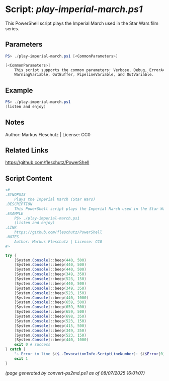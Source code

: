Script: *play-imperial-march.ps1*
========================

This PowerShell script plays the Imperial March used in the Star Wars film series.

Parameters
----------
```powershell
PS> ./play-imperial-march.ps1 [<CommonParameters>]

[<CommonParameters>]
    This script supports the common parameters: Verbose, Debug, ErrorAction, ErrorVariable, WarningAction, 
    WarningVariable, OutBuffer, PipelineVariable, and OutVariable.
```

Example
-------
```powershell
PS> ./play-imperial-march.ps1
(listen and enjoy)

```

Notes
-----
Author: Markus Fleschutz | License: CC0

Related Links
-------------
https://github.com/fleschutz/PowerShell

Script Content
--------------
```powershell
<#
.SYNOPSIS
	Plays the Imperial March (Star Wars)
.DESCRIPTION
	This PowerShell script plays the Imperial March used in the Star Wars film series.
.EXAMPLE
	PS> ./play-imperial-march.ps1
	(listen and enjoy)
.LINK
	https://github.com/fleschutz/PowerShell
.NOTES
	Author: Markus Fleschutz | License: CC0
#>

try {
	[System.Console]::beep(440, 500)      
	[System.Console]::beep(440, 500)
	[System.Console]::beep(440, 500)       
	[System.Console]::beep(349, 350)       
	[System.Console]::beep(523, 150)       
	[System.Console]::beep(440, 500)       
	[System.Console]::beep(349, 350)       
	[System.Console]::beep(523, 150)       
	[System.Console]::beep(440, 1000)
	[System.Console]::beep(659, 500)       
	[System.Console]::beep(659, 500)       
	[System.Console]::beep(659, 500)       
	[System.Console]::beep(698, 350)       
	[System.Console]::beep(523, 150)       
	[System.Console]::beep(415, 500)       
	[System.Console]::beep(349, 350)       
	[System.Console]::beep(523, 150)       
	[System.Console]::beep(440, 1000)
	exit 0 # success
} catch {
	"⚠️ Error in line $($_.InvocationInfo.ScriptLineNumber): $($Error[0])"
	exit 1
}
```

*(page generated by convert-ps2md.ps1 as of 08/07/2025 16:01:07)*
